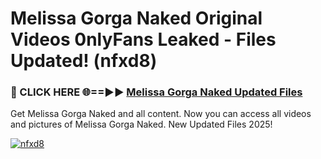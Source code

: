 # Melissa Gorga Naked Original Videos 0nlyFans Leaked - Files Updated! (nfxd8)

<h3>🔴 CLICK HERE 🌐==►► <a href="https://tinyurl.com/yckcrads" rel="nofollow">Melissa Gorga Naked Updated Files</a></h3>

Get Melissa Gorga Naked and all content. Now you can access all videos and pictures of Melissa Gorga Naked. New Updated Files 2025!

[![nfxd8](https://i.imgur.com/hpKpOFt.gif)](https://tinyurl.com/yckcrads)
